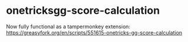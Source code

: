 # onetricksgg-score-calculation
Now fully functional as a tampermonkey extension: https://greasyfork.org/en/scripts/551615-onetricks-gg-score-calculation
